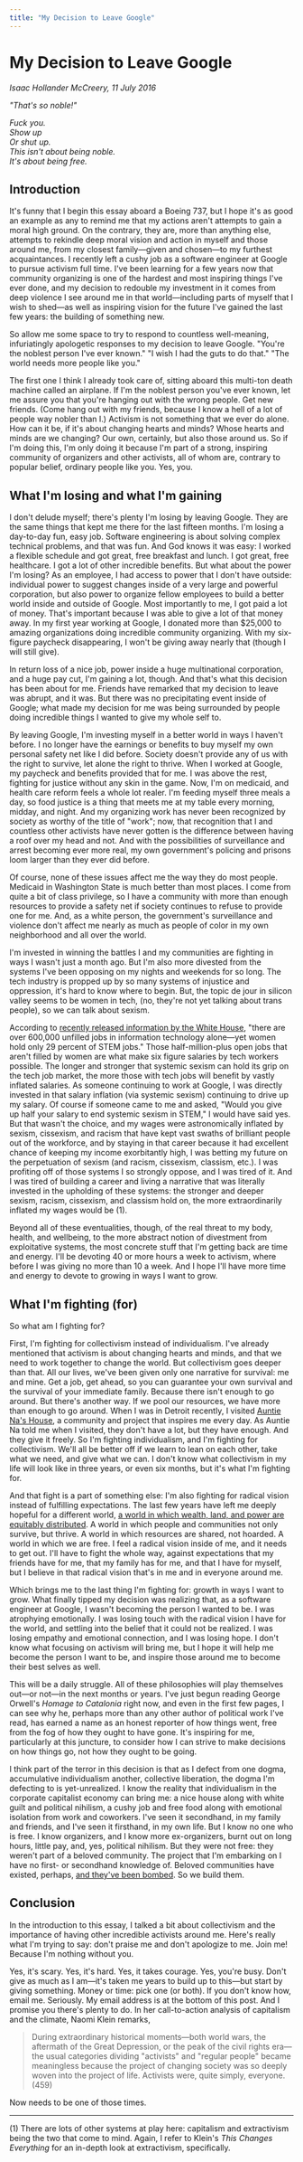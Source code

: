 ```yaml
---
title: "My Decision to Leave Google"
---
```


My Decision to Leave Google
===

*Isaac Hollander McCreery, 11 July 2016*

*"That's so noble!"*

*Fuck you.*  
*Show up*  
*Or shut up.*  
*This isn't about being noble.*  
*It's about being free.*

Introduction
---

It's funny that I begin this essay aboard a Boeing 737, but I hope it's as good an example as any to remind me that my actions aren't attempts to gain a moral high ground.  On the contrary, they are, more than anything else, attempts to rekindle deep moral vision and action in myself and those around me, from my closest family—given and chosen—to my furthest acquaintances.  I recently left a cushy job as a software engineer at Google to pursue activism full time.  I've been learning for a few years now that community organizing is one of the hardest and most inspiring things I've ever done, and my decision to redouble my investment in it comes from deep violence I see around me in that world—including parts of myself that I wish to shed—as well as inspiring vision for the future I've gained the last few years: the building of something new.

So allow me some space to try to respond to countless well-meaning, infuriatingly apologetic responses to my decision to leave Google.  "You're the noblest person I've ever known."  "I wish I had the guts to do that."  "The world needs more people like you."

The first one I think I already took care of, sitting aboard this multi-ton death machine called an airplane.  If I'm the noblest person you've ever known, let me assure you that you're hanging out with the wrong people.  Get new friends.  (Come hang out with my friends, because I know a hell of a lot of people way nobler than I.)  Activism is not something that we ever do alone.  How can it be, if it's about changing hearts and minds?  Whose hearts and minds are we changing?  Our own, certainly, but also those around us.  So if I'm doing this, I'm only doing it because I'm part of a strong, inspiring community of organizers and other activists, all of whom are, contrary to popular belief, ordinary people like you.  Yes, you.

What I'm losing and what I'm gaining
---

I don't delude myself; there's plenty I'm losing by leaving Google.  They are the same things that kept me there for the last fifteen months.  I'm losing a day-to-day fun, easy job.  Software engineering is about solving complex technical problems, and that was fun.  And God knows it was easy: I worked a flexible schedule and got great, free breakfast and lunch.  I got great, free healthcare.  I got a lot of other incredible benefits.  But what about the power I'm losing?  As an employee, I had access to power that I don't have outside: individual power to suggest changes inside of a very large and powerful corporation, but also power to organize fellow employees to build a better world inside and outside of Google.  Most importantly to me, I got paid a lot of money.  That's important because I was able to give a lot of that money away.  In my first year working at Google, I donated more than $25,000 to amazing organizations doing incredible community organizing.  With my six-figure paycheck disappearing, I won't be giving away nearly that (though I will still give).

In return loss of a nice job, power inside a huge multinational corporation, and a huge pay cut, I'm gaining a lot, though.  And that's what this decision has been about for me.  Friends have remarked that my decision to leave was abrupt, and it was.  But there was no precipitating event inside of Google; what made my decision for me was being surrounded by people doing incredible things I wanted to give my whole self to.

By leaving Google, I'm investing myself in a better world in ways I haven't before.  I no longer have the earnings or benefits to buy myself my own personal safety net like I did before.  Society doesn't provide any of us with the right to survive, let alone the right to thrive.  When I worked at Google, my paycheck and benefits provided that for me.  I was above the rest, fighting for justice without any skin in the game.  Now, I'm on medicaid, and health care reform feels a whole lot realer.  I'm feeding myself three meals a day, so food justice is a thing that meets me at my table every morning, midday, and night.  And my organizing work has never been recognized by society as worthy of the title of "work"; now, that recognition that I and countless other activists have never gotten is the difference between having a roof over my head and not.  And with the possibilities of surveillance and arrest becoming ever more real, my own government's policing and prisons loom larger than they ever did before.

Of course, none of these issues affect me the way they do most people.  Medicaid in Washington State is much better than most places.  I come from quite a bit of class privilege, so I have a community with more than enough resources to provide a safety net if society continues to refuse to provide one for me.  And, as a white person, the government's surveillance and violence don't affect me nearly as much as people of color in my own neighborhood and all over the world.

I'm invested in winning the battles I and my communities are fighting in ways I wasn't just a month ago.  But I'm also more divested from the systems I've been opposing on my nights and weekends for so long.  The tech industry is propped up by so many systems of injustice and oppression, it's hard to know where to begin.  But, the topic de jour in silicon valley seems to be women in tech, (no, they're not yet talking about trans people), so we can talk about sexism.

According to [recently released information by the White House](https://www.whitehouse.gov/the-press-office/2016/04/06/factsheet-breaking-down-gender-stereotypes-media-and-toys-so-our), "there are over 600,000 unfilled jobs in information technology alone—yet women hold only 29 percent of STEM jobs."  Those half-million-plus open jobs that aren't filled by women are what make six figure salaries by tech workers possible.  The longer and stronger that systemic sexism can hold its grip on the tech job market, the more those with tech jobs will benefit by vastly inflated salaries.  As someone continuing to work at Google, I was directly invested in that salary inflation (via systemic sexism) continuing to drive up my salary.  Of course if someone came to me and asked, "Would you give up half your salary to end systemic sexism in STEM," I would have said yes.  But that wasn't the choice, and my wages were astronomically inflated by sexism, cissexism, and racism that have kept vast swaths of brilliant people out of the workforce, and by staying in that career because it had excellent chance of keeping my income exorbitantly high, I was betting my future on the perpetuation of sexism (and racism, cissexism, classism, etc.).  I was profiting off of those systems I so strongly oppose, and I was tired of it.  And I was tired of building a career and living a narrative that was literally invested in the upholding of these systems: the stronger and deeper sexism, racism, cissexism, and classism hold on, the more extraordinarily inflated my wages would be (1).

Beyond all of these eventualities, though, of the real threat to my body, health, and wellbeing, to the more abstract notion of divestment from exploitative systems, the most concrete stuff that I'm getting back are time and energy.  I'll be devoting 40 or more hours a week to activism, where before I was giving no more than 10 a week.  And I hope I'll have more time and energy to devote to growing in ways I want to grow.

What I'm fighting (for)
---

So what am I fighting for?

First, I'm fighting for collectivism instead of individualism.  I've already mentioned that activism is about changing hearts and minds, and that we need to work together to change the world.  But collectivism goes deeper than that.  All our lives, we've been given only one narrative for survival: me and mine.  Get a job, get ahead, so you can guarantee your own survival and the survival of your immediate family.  Because there isn't enough to go around.  But there's another way.  If we pool our resources, we have more than enough to go around.  When I was in Detroit recently, I visited [Auntie Na's House](https://auntienashouse.wordpress.com/about/), a community and project that inspires me every day.  As Auntie Na told me when I visited, they don't have a lot, but they have enough.  And they give it freely.  So I'm fighting individualism, and I'm fighting for collectivism.  We'll all be better off if we learn to lean on each other, take what we need, and give what we can.  I don't know what collectivism in my life will look like in three years, or even six months, but it's what I'm fighting for.

And that fight is a part of something else: I'm also fighting for radical vision instead of fulfilling expectations.  The last few years have left me deeply hopeful for a different world, [a world in which wealth, land, and power are equitably distributed](http://resourcegeneration.org/).  A world in which people and communities not only survive, but thrive.  A world in which resources are shared, not hoarded.  A world in which we are free.  I feel a radical vision inside of me, and it needs to get out.  I'll have to fight the whole way, against expectations that my friends have for me, that my family has for me, and that I have for myself, but I believe in that radical vision that's in me and in everyone around me.

Which brings me to the last thing I'm fighting for: growth in ways I want to grow.  What finally tipped my decision was realizing that, as a software engineer at Google, I wasn't becoming the person I wanted to be.  I was atrophying emotionally.  I was losing touch with the radical vision I have for the world, and settling into the belief that it could not be realized.  I was losing empathy and emotional connection, and I was losing hope.  I don't know what focusing on activism will bring me, but I hope it will help me become the person I want to be, and inspire those around me to become their best selves as well.

This will be a daily struggle.  All of these philosophies will play themselves out—or not—in the next months or years.  I've just begun reading George Orwell's *Homage to Catalonia* right now, and even in the first few pages, I can see why he, perhaps more than any other author of political work I've read, has earned a name as an honest reporter of how things went, free from the fog of how they ought to have gone.  It's inspiring for me, particularly at this juncture, to consider how I can strive to make decisions on how things go, not how they ought to be going.

I think part of the terror in this decision is that as I defect from one dogma, accumulative individualism another, collective liberation, the dogma I'm defecting to is yet-unrealized.  I know the reality that individualism in the corporate capitalist economy can bring me: a nice house along with white guilt and political nihilism, a cushy job and free food along with emotional isolation from work and coworkers.  I've seen it secondhand, in my family and friends, and I've seen it firsthand, in my own life.  But I know no one who is free.  I know organizers, and I know more ex-organizers, burnt out on long hours, little pay, and, yes, political nihilism.  But they were not free: they weren't part of a beloved community.  The project that I'm embarking on I have no first- or secondhand knowledge of.  Beloved communities have existed, perhaps, [and they've been bombed](https://en.wikipedia.org/wiki/MOVE#1985_bombing).  So we build them.

Conclusion
---

In the introduction to this essay, I talked a bit about collectivism and the importance of having other incredible activists around me.  Here's really what I'm trying to say: don't praise me and don't apologize to me.  Join me!  Because I'm nothing without you.

Yes, it's scary.  Yes, it's hard.  Yes, it takes courage.  Yes, you're busy.  Don't give as much as I am—it's taken me years to build up to this—but start by giving something.  Money or time: pick one (or both).  If you don't know how, email me.  Seriously.  My email address is at the bottom of this post.  And I promise you there's plenty to do.  In her call-to-action analysis of capitalism and the climate, Naomi Klein remarks,

> During extraordinary historical moments—both world wars, the aftermath of the Great Depression, or the peak of the civil rights era—the usual categories dividing "activists" and "regular people" became meaningless because the project of changing society was so deeply woven into the project of life.  Activists were, quite simply, everyone. (459)

Now needs to be one of those times.

---

(1) There are lots of other systems at play here: capitalism and extractivism being the two that come to mind.  Again, I refer to Klein's *This Changes Everything* for an in-depth look at extractivism, specifically.
